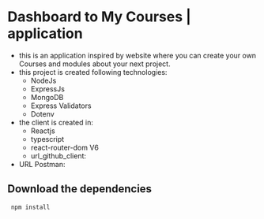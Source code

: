 # Dashboard to My Courses | application

- this is an application inspired by website where you can create your own Courses and modules about your next project.
- this project is created following technologies:
  - NodeJs
  - ExpressJs
  - MongoDB
  - Express Validators
  - Dotenv
- the client is created in:
  - Reactjs
  - typescript
  - react-router-dom V6
  - url_github_client:
- URL Postman:

## Download the dependencies

```bash
 npm install
```
